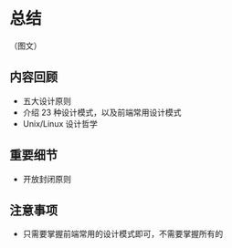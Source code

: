 # 总结

（图文）

## 内容回顾

- 五大设计原则
- 介绍 23 种设计模式，以及前端常用设计模式
- Unix/Linux 设计哲学

## 重要细节

- 开放封闭原则

## 注意事项

- 只需要掌握前端常用的设计模式即可，不需要掌握所有的
